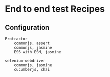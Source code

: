# End to end test Recipes

## Configuration

    Protractor
        commonjs, assert
        commonjs, jasmine
        ES6 with ESM, jasmine
        
    selenium-webdriver
        commonjs, jasmine
        cucumberjs, chai
